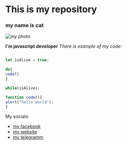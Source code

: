 # This is my repository

### my name is cat

![my photo](https://user-images.githubusercontent.com/60629407/139448835-f652c6bd-02bf-4654-8e25-9d947acf7581.png)

**I'm javascript developer**  *There is example of my code:*

```javascript

let isAlive = true;

do{
code()
}

while(isAlive);

function code(){
alert("hello world");
}
```

My socials:
* [my facebook](#)
* [my website](#)
* [my telegramm](#)
  



